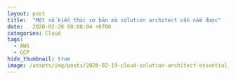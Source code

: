 ```yaml
---
layout: post
title:  "Một số kiến thức cơ bản mà solution architect cần nắm được"
date:   2020-02-20 08:00:04 +0700
categories: Cloud
tags:
  - AWS
  - GCP
hide_thumbnail: true
image: /assets/img/posts/2020-02-19-cloud-solution-architect-essential-knowledge/thumbnail.png
---
```

